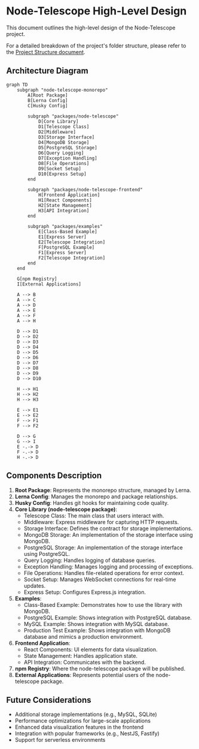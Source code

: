 # Node-Telescope High-Level Design

This document outlines the high-level design of the Node-Telescope project.

For a detailed breakdown of the project's folder structure, please refer to the [Project Structure document](../project-structure.md).

## Architecture Diagram

```mermaid
graph TD
    subgraph "node-telescope-monorepo"
        A[Root Package]
        B[Lerna Config]
        C[Husky Config]

        subgraph "packages/node-telescope"
            D[Core Library]
            D1[Telescope Class]
            D2[Middleware]
            D3[Storage Interface]
            D4[MongoDB Storage]
            D5[PostgreSQL Storage]
            D6[Query Logging]
            D7[Exception Handling]
            D8[File Operations]
            D9[Socket Setup]
            D10[Express Setup]
        end

        subgraph "packages/node-telescope-frontend"
            H[Frontend Application]
            H1[React Components]
            H2[State Management]
            H3[API Integration]
        end

        subgraph "packages/examples"
            E[Class-Based Example]
            E1[Express Server]
            E2[Telescope Integration]
            F[PostgreSQL Example]
            F1[Express Server]
            F2[Telescope Integration]
        end
    end

    G[npm Registry]
    I[External Applications]

    A --> B
    A --> C
    A --> D
    A --> E
    A --> F
    A --> H

    D --> D1
    D --> D2
    D --> D3
    D --> D4
    D --> D5
    D --> D6
    D --> D7
    D --> D8
    D --> D9
    D --> D10

    H --> H1
    H --> H2
    H --> H3

    E --> E1
    E --> E2
    F --> F1
    F --> F2

    D --> G
    G --> I
    E -.-> D
    F -.-> D
    H -.-> D
```

## Components Description

1. **Root Package**: Represents the monorepo structure, managed by Lerna.
2. **Lerna Config**: Manages the monorepo and package relationships.
3. **Husky Config**: Handles git hooks for maintaining code quality.
4. **Core Library (node-telescope package)**:
   - Telescope Class: The main class that users interact with.
   - Middleware: Express middleware for capturing HTTP requests.
   - Storage Interface: Defines the contract for storage implementations.
   - MongoDB Storage: An implementation of the storage interface using MongoDB.
   - PostgreSQL Storage: An implementation of the storage interface using PostgreSQL.
   - Query Logging: Handles logging of database queries.
   - Exception Handling: Manages logging and processing of exceptions.
   - File Operations: Handles file-related operations for error context.
   - Socket Setup: Manages WebSocket connections for real-time updates.
   - Express Setup: Configures Express.js integration.
5. **Examples**:
   - Class-Based Example: Demonstrates how to use the library with MongoDB.
   - PostgreSQL Example: Shows integration with PostgreSQL database.
   - MySQL Example: Shows integration with MySQL database.
   - Production Test Example: Shows integration with MongoDB database and mimics a production environment.
6. **Frontend Application**:
   - React Components: UI elements for data visualization.
   - State Management: Handles application state.
   - API Integration: Communicates with the backend.
7. **npm Registry**: Where the node-telescope package will be published.
8. **External Applications**: Represents potential users of the node-telescope package.

## Future Considerations

- Additional storage implementations (e.g., MySQL, SQLite)
- Performance optimizations for large-scale applications
- Enhanced data visualization features in the frontend
- Integration with popular frameworks (e.g., NestJS, Fastify)
- Support for serverless environments
